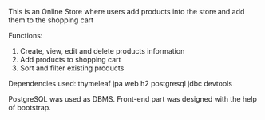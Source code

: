This is an Online Store where users add products into the store and add them to the shopping cart

Functions:
1. Create, view, edit and delete products information
2. Add products to shopping cart
3. Sort and filter existing products

Dependencies used:
thymeleaf
jpa
web
h2
postgresql
jdbc
devtools


PostgreSQL was used as DBMS. Front-end part was designed with the help of bootstrap.
